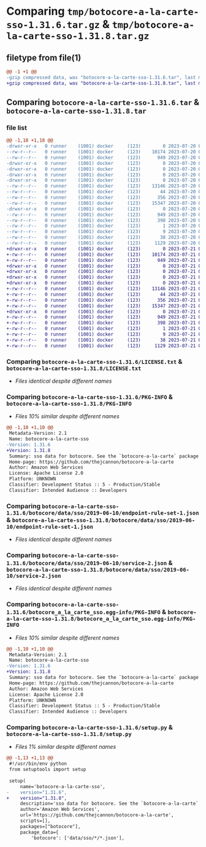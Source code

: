 # Comparing `tmp/botocore-a-la-carte-sso-1.31.6.tar.gz` & `tmp/botocore-a-la-carte-sso-1.31.8.tar.gz`

## filetype from file(1)

```diff
@@ -1 +1 @@
-gzip compressed data, was "botocore-a-la-carte-sso-1.31.6.tar", last modified: Thu Jul 20 01:20:41 2023, max compression
+gzip compressed data, was "botocore-a-la-carte-sso-1.31.8.tar", last modified: Fri Jul 21 01:21:51 2023, max compression
```

## Comparing `botocore-a-la-carte-sso-1.31.6.tar` & `botocore-a-la-carte-sso-1.31.8.tar`

### file list

```diff
@@ -1,18 +1,18 @@
-drwxr-xr-x   0 runner    (1001) docker     (123)        0 2023-07-20 01:20:41.474887 botocore-a-la-carte-sso-1.31.6/
--rw-r--r--   0 runner    (1001) docker     (123)    10174 2023-07-20 01:20:41.000000 botocore-a-la-carte-sso-1.31.6/LICENSE.txt
--rw-r--r--   0 runner    (1001) docker     (123)      949 2023-07-20 01:20:41.474887 botocore-a-la-carte-sso-1.31.6/PKG-INFO
-drwxr-xr-x   0 runner    (1001) docker     (123)        0 2023-07-20 01:20:41.474887 botocore-a-la-carte-sso-1.31.6/botocore/
-drwxr-xr-x   0 runner    (1001) docker     (123)        0 2023-07-20 01:20:41.474887 botocore-a-la-carte-sso-1.31.6/botocore/data/
-drwxr-xr-x   0 runner    (1001) docker     (123)        0 2023-07-20 01:20:41.474887 botocore-a-la-carte-sso-1.31.6/botocore/data/sso/
-drwxr-xr-x   0 runner    (1001) docker     (123)        0 2023-07-20 01:20:41.474887 botocore-a-la-carte-sso-1.31.6/botocore/data/sso/2019-06-10/
--rw-r--r--   0 runner    (1001) docker     (123)    13146 2023-07-20 01:19:55.000000 botocore-a-la-carte-sso-1.31.6/botocore/data/sso/2019-06-10/endpoint-rule-set-1.json
--rw-r--r--   0 runner    (1001) docker     (123)       44 2023-07-20 01:19:55.000000 botocore-a-la-carte-sso-1.31.6/botocore/data/sso/2019-06-10/examples-1.json
--rw-r--r--   0 runner    (1001) docker     (123)      356 2023-07-20 01:19:55.000000 botocore-a-la-carte-sso-1.31.6/botocore/data/sso/2019-06-10/paginators-1.json
--rw-r--r--   0 runner    (1001) docker     (123)    15347 2023-07-20 01:19:55.000000 botocore-a-la-carte-sso-1.31.6/botocore/data/sso/2019-06-10/service-2.json
-drwxr-xr-x   0 runner    (1001) docker     (123)        0 2023-07-20 01:20:41.474887 botocore-a-la-carte-sso-1.31.6/botocore_a_la_carte_sso.egg-info/
--rw-r--r--   0 runner    (1001) docker     (123)      949 2023-07-20 01:20:41.000000 botocore-a-la-carte-sso-1.31.6/botocore_a_la_carte_sso.egg-info/PKG-INFO
--rw-r--r--   0 runner    (1001) docker     (123)      398 2023-07-20 01:20:41.000000 botocore-a-la-carte-sso-1.31.6/botocore_a_la_carte_sso.egg-info/SOURCES.txt
--rw-r--r--   0 runner    (1001) docker     (123)        1 2023-07-20 01:20:41.000000 botocore-a-la-carte-sso-1.31.6/botocore_a_la_carte_sso.egg-info/dependency_links.txt
--rw-r--r--   0 runner    (1001) docker     (123)        9 2023-07-20 01:20:41.000000 botocore-a-la-carte-sso-1.31.6/botocore_a_la_carte_sso.egg-info/top_level.txt
--rw-r--r--   0 runner    (1001) docker     (123)       38 2023-07-20 01:20:41.474887 botocore-a-la-carte-sso-1.31.6/setup.cfg
--rw-r--r--   0 runner    (1001) docker     (123)     1129 2023-07-20 01:20:41.000000 botocore-a-la-carte-sso-1.31.6/setup.py
+drwxr-xr-x   0 runner    (1001) docker     (123)        0 2023-07-21 01:21:51.763488 botocore-a-la-carte-sso-1.31.8/
+-rw-r--r--   0 runner    (1001) docker     (123)    10174 2023-07-21 01:21:51.000000 botocore-a-la-carte-sso-1.31.8/LICENSE.txt
+-rw-r--r--   0 runner    (1001) docker     (123)      949 2023-07-21 01:21:51.763488 botocore-a-la-carte-sso-1.31.8/PKG-INFO
+drwxr-xr-x   0 runner    (1001) docker     (123)        0 2023-07-21 01:21:51.763488 botocore-a-la-carte-sso-1.31.8/botocore/
+drwxr-xr-x   0 runner    (1001) docker     (123)        0 2023-07-21 01:21:51.763488 botocore-a-la-carte-sso-1.31.8/botocore/data/
+drwxr-xr-x   0 runner    (1001) docker     (123)        0 2023-07-21 01:21:51.763488 botocore-a-la-carte-sso-1.31.8/botocore/data/sso/
+drwxr-xr-x   0 runner    (1001) docker     (123)        0 2023-07-21 01:21:51.763488 botocore-a-la-carte-sso-1.31.8/botocore/data/sso/2019-06-10/
+-rw-r--r--   0 runner    (1001) docker     (123)    13146 2023-07-21 01:21:06.000000 botocore-a-la-carte-sso-1.31.8/botocore/data/sso/2019-06-10/endpoint-rule-set-1.json
+-rw-r--r--   0 runner    (1001) docker     (123)       44 2023-07-21 01:21:06.000000 botocore-a-la-carte-sso-1.31.8/botocore/data/sso/2019-06-10/examples-1.json
+-rw-r--r--   0 runner    (1001) docker     (123)      356 2023-07-21 01:21:06.000000 botocore-a-la-carte-sso-1.31.8/botocore/data/sso/2019-06-10/paginators-1.json
+-rw-r--r--   0 runner    (1001) docker     (123)    15347 2023-07-21 01:21:06.000000 botocore-a-la-carte-sso-1.31.8/botocore/data/sso/2019-06-10/service-2.json
+drwxr-xr-x   0 runner    (1001) docker     (123)        0 2023-07-21 01:21:51.763488 botocore-a-la-carte-sso-1.31.8/botocore_a_la_carte_sso.egg-info/
+-rw-r--r--   0 runner    (1001) docker     (123)      949 2023-07-21 01:21:51.000000 botocore-a-la-carte-sso-1.31.8/botocore_a_la_carte_sso.egg-info/PKG-INFO
+-rw-r--r--   0 runner    (1001) docker     (123)      398 2023-07-21 01:21:51.000000 botocore-a-la-carte-sso-1.31.8/botocore_a_la_carte_sso.egg-info/SOURCES.txt
+-rw-r--r--   0 runner    (1001) docker     (123)        1 2023-07-21 01:21:51.000000 botocore-a-la-carte-sso-1.31.8/botocore_a_la_carte_sso.egg-info/dependency_links.txt
+-rw-r--r--   0 runner    (1001) docker     (123)        9 2023-07-21 01:21:51.000000 botocore-a-la-carte-sso-1.31.8/botocore_a_la_carte_sso.egg-info/top_level.txt
+-rw-r--r--   0 runner    (1001) docker     (123)       38 2023-07-21 01:21:51.763488 botocore-a-la-carte-sso-1.31.8/setup.cfg
+-rw-r--r--   0 runner    (1001) docker     (123)     1129 2023-07-21 01:21:51.000000 botocore-a-la-carte-sso-1.31.8/setup.py
```

### Comparing `botocore-a-la-carte-sso-1.31.6/LICENSE.txt` & `botocore-a-la-carte-sso-1.31.8/LICENSE.txt`

 * *Files identical despite different names*

### Comparing `botocore-a-la-carte-sso-1.31.6/PKG-INFO` & `botocore-a-la-carte-sso-1.31.8/PKG-INFO`

 * *Files 10% similar despite different names*

```diff
@@ -1,10 +1,10 @@
 Metadata-Version: 2.1
 Name: botocore-a-la-carte-sso
-Version: 1.31.6
+Version: 1.31.8
 Summary: sso data for botocore. See the `botocore-a-la-carte` package for more info.
 Home-page: https://github.com/thejcannon/botocore-a-la-carte
 Author: Amazon Web Services
 License: Apache License 2.0
 Platform: UNKNOWN
 Classifier: Development Status :: 5 - Production/Stable
 Classifier: Intended Audience :: Developers
```

### Comparing `botocore-a-la-carte-sso-1.31.6/botocore/data/sso/2019-06-10/endpoint-rule-set-1.json` & `botocore-a-la-carte-sso-1.31.8/botocore/data/sso/2019-06-10/endpoint-rule-set-1.json`

 * *Files identical despite different names*

### Comparing `botocore-a-la-carte-sso-1.31.6/botocore/data/sso/2019-06-10/service-2.json` & `botocore-a-la-carte-sso-1.31.8/botocore/data/sso/2019-06-10/service-2.json`

 * *Files identical despite different names*

### Comparing `botocore-a-la-carte-sso-1.31.6/botocore_a_la_carte_sso.egg-info/PKG-INFO` & `botocore-a-la-carte-sso-1.31.8/botocore_a_la_carte_sso.egg-info/PKG-INFO`

 * *Files 10% similar despite different names*

```diff
@@ -1,10 +1,10 @@
 Metadata-Version: 2.1
 Name: botocore-a-la-carte-sso
-Version: 1.31.6
+Version: 1.31.8
 Summary: sso data for botocore. See the `botocore-a-la-carte` package for more info.
 Home-page: https://github.com/thejcannon/botocore-a-la-carte
 Author: Amazon Web Services
 License: Apache License 2.0
 Platform: UNKNOWN
 Classifier: Development Status :: 5 - Production/Stable
 Classifier: Intended Audience :: Developers
```

### Comparing `botocore-a-la-carte-sso-1.31.6/setup.py` & `botocore-a-la-carte-sso-1.31.8/setup.py`

 * *Files 1% similar despite different names*

```diff
@@ -1,13 +1,13 @@
 #!/usr/bin/env python
 from setuptools import setup
 
 setup(
     name='botocore-a-la-carte-sso',
-    version="1.31.6",
+    version="1.31.8",
     description='sso data for botocore. See the `botocore-a-la-carte` package for more info.',
     author='Amazon Web Services',
     url='https://github.com/thejcannon/botocore-a-la-carte',
     scripts=[],
     packages=["botocore"],
     package_data={
         'botocore': ['data/sso/*/*.json'],
```

